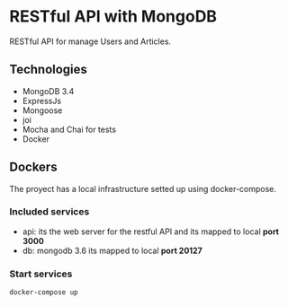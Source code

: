 # RESTful API with MongoDB

RESTful API for manage Users and Articles.

## Technologies
- MongoDB 3.4
- ExpressJs
- Mongoose
- joi
- Mocha and Chai for tests
- Docker


## Dockers
The proyect has a local infrastructure setted up using docker-compose.

### Included services
- api: its the web server for the restful API and its mapped to local **port 3000**
- db: mongodb 3.6 its mapped to local **port 20127**

### Start services

```
docker-compose up
```
